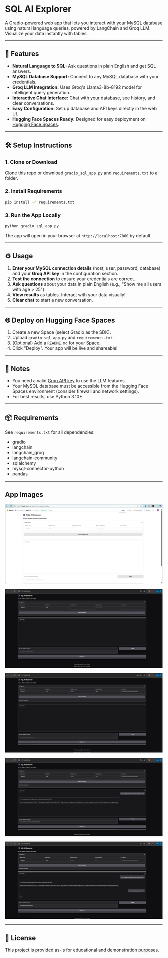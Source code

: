 # SQL AI Explorer

A Gradio-powered web app that lets you interact with your MySQL database using natural language queries, powered by LangChain and Groq LLM. Visualize your data instantly with tables.

---

## 🚀 Features
- **Natural Language to SQL:** Ask questions in plain English and get SQL answers.
- **MySQL Database Support:** Connect to any MySQL database with your credentials.
- **Groq LLM Integration:** Uses Groq's Llama3-8b-8192 model for intelligent query generation.
- **Interactive Chat Interface:** Chat with your database, see history, and clear conversations.
- **Easy Configuration:** Set up database and API keys directly in the web UI.
- **Hugging Face Spaces Ready:** Designed for easy deployment on [Hugging Face Spaces](https://huggingface.co/spaces).

---

## 🛠️ Setup Instructions

### 1. Clone or Download
Clone this repo or download `gradio_sql_app.py` and `requirements.txt` to a folder.

### 2. Install Requirements
```bash
pip install -r requirements.txt
```

### 3. Run the App Locally
```bash
python gradio_sql_app.py
```
The app will open in your browser at `http://localhost:7860` by default.

---

## ⚙️ Usage
1. **Enter your MySQL connection details** (host, user, password, database) and your **Groq API key** in the configuration section.
2. **Test the connection** to ensure your credentials are correct.
3. **Ask questions** about your data in plain English (e.g., "Show me all users with age > 25").
4. **View results** as tables. Interact with your data visually!
5. **Clear chat** to start a new conversation.

---

## 🌐 Deploy on Hugging Face Spaces
1. Create a new Space (select Gradio as the SDK).
2. Upload `gradio_sql_app.py` and `requirements.txt`.
3. (Optional) Add a `README.md` for your Space.
4. Click "Deploy". Your app will be live and shareable!

---

## 🔑 Notes
- You need a valid [Groq API key](https://console.groq.com/keys) to use the LLM features.
- Your MySQL database must be accessible from the Hugging Face Spaces environment (consider firewall and network settings).
- For best results, use Python 3.10+.

---

## 📦 Requirements
See `requirements.txt` for all dependencies:
- gradio
- langchain
- langchain_groq
- langchain-community
- sqlalchemy
- mysql-connector-python
- pandas

---

## App Images

![img 1](screenshots/sql_ai_1.png)

![img 2](screenshots/sql_ai_2.png)

![img 3](screenshots/sql_ai_3.png)

![img 4](screenshots/sql_ai_4.png)

![img 5](screenshots/sql_ai_5.png)

---

## 📝 License
This project is provided as-is for educational and demonstration purposes. 